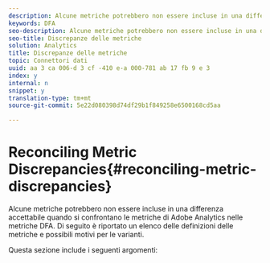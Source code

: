 ```yaml
---
description: Alcune metriche potrebbero non essere incluse in una differenza accettabile quando si confrontano le metriche di Adobe Analytics nelle metriche DFA. Di seguito è riportato un elenco delle definizioni delle metriche e possibili motivi per le varianti.
keywords: DFA
seo-description: Alcune metriche potrebbero non essere incluse in una differenza accettabile quando si confrontano le metriche di Adobe Analytics nelle metriche DFA. Di seguito è riportato un elenco delle definizioni delle metriche e possibili motivi per le varianti.
seo-title: Discrepanze delle metriche
solution: Analytics
title: Discrepanze delle metriche
topic: Connettori dati
uuid: aa 3 ca 006-d 3 cf -410 e-a 000-781 ab 17 fb 9 e 3
index: y
internal: n
snippet: y
translation-type: tm+mt
source-git-commit: 5e22d080398d74df29b1f849258e6500168cd5aa

---
```



# Reconciling Metric Discrepancies{#reconciling-metric-discrepancies}

Alcune metriche potrebbero non essere incluse in una differenza accettabile quando si confrontano le metriche di Adobe Analytics nelle metriche DFA. Di seguito è riportato un elenco delle definizioni delle metriche e possibili motivi per le varianti.

Questa sezione include i seguenti argomenti:
